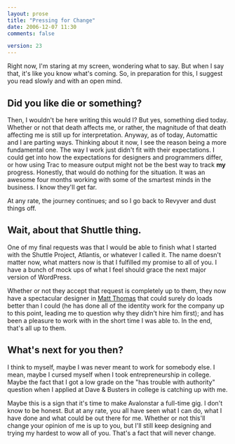 ```yaml
---
layout: prose
title: "Pressing for Change"
date: 2006-12-07 11:30
comments: false

version: 23
---
```


Right now, I'm staring at my screen, wondering what to say. But when I say that, it's like you know what's coming. So, in preparation for this, I suggest you read slowly and with an open mind.

## Did you like die or something?

Then, I wouldn't be here writing this would I? But yes, something died today. Whether or not that death affects me, or rather, the magnitude of that death affecting me is still up for interpretation. Anyway, as of today, Automattic and I are parting ways. Thinking about it now, I see the reason being a more fundamental one. The way I work just didn't fit with their expectations. I could get into how the expectations for designers and programmers differ, or how using Trac to measure output might not be the best way to track **my** progress. Honestly, that would do nothing for the situation. It was an awesome four months working with some of the smartest minds in the business. I know they'll get far.

At any rate, the journey continues; and so I go back to Revyver and dust things off.

## Wait, about that Shuttle thing.

One of my final requests was that I would be able to finish what I started with the Shuttle Project, Atlantis, or whatever I called it. The name doesn't matter now, what matters now is that I fulfilled my promise to all of you. I have a bunch of mock ups of what I feel should grace the next major version of WordPress.

Whether or not they accept that request is completely up to them, they now have a spectacular designer in [Matt Thomas][1] that could surely do loads better than I could (he has done all of the identity work for the company up to this point, leading me to question why they didn't hire him first); and has been a pleasure to work with in the short time I was able to. In the end, that's all up to them.

## What's next for you then?

I think to myself, maybe I was never meant to work for somebody else. I mean, maybe I cursed myself when I took entrepreneurship in college. Maybe the fact that I got a low grade on the "has trouble with authority" question when I applied at Dave & Busters in college is catching up with me.

Maybe this is a sign that it's time to make Avalonstar a full-time gig. I don't know to be honest. But at any rate, you all have seen what I can do, what I have done and what could be out there for me. Whether or not this'll change your opinion of me is up to you, but I'll still keep designing and trying my hardest to wow all of you. That's a fact that will never change.

[1]: http://www.iammattthomas.com/
